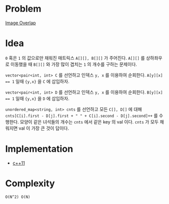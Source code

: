 # Problem

[Image Overlap](https://leetcode.com/problems/image-overlap/)

# Idea

`0` 혹은 `1` 의 값으로만 채워진 매트릭스 `A[][], B[][]` 가
주어진다. `A[][]` 를 상하좌우로 이동했을 때 `B[][]` 와 가장 많이
겹치는 `1` 의 개수를 구하는 문제이다.

`vector<pair<int, int> C` 를 선언하고 인덱스 `y, x` 를 이용하여
순회한다. `A[y][x] == 1` 일때 `{y,x}` 을 `C` 에 삽입하자.

`vector<pair<int, int> D` 를 선언하고 인덱스 `y, x` 를 이용하여
순회한다. `B[y][x] == 1` 일때 `{y,x}` 을 `D` 에 삽입하자.

`unordered_map<string, int> cnts` 를 선언하고 모든 `C[], D[]` 에 대해
`cnts[C[i].first - D[j].first + " " + C[i].second - D[j].second]++` 를
수행한다. 모양이 같은 녀석들의 개수는 `cnts` 에서 같은 key 의 val
이다. `cnts` 가 모두 채워지면 val 이 가장 큰 것이 답이다.

# Implementation

* [c++11](a.cpp)

# Complexity

```
O(N^2) O(N)
```
